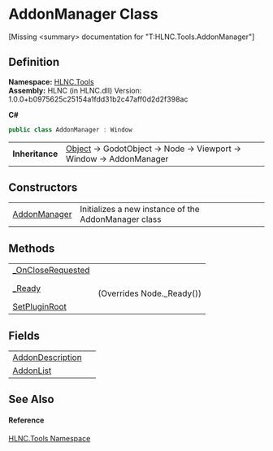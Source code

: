 # AddonManager Class


\[Missing &lt;summary&gt; documentation for "T:HLNC.Tools.AddonManager"\]



## Definition
**Namespace:** <a href="N_HLNC_Tools">HLNC.Tools</a>  
**Assembly:** HLNC (in HLNC.dll) Version: 1.0.0+b0975625c25154a1fdd31b2c47aff0d2d2f398ac

**C#**
``` C#
public class AddonManager : Window
```

<table><tr><td><strong>Inheritance</strong></td><td><a href="https://learn.microsoft.com/dotnet/api/system.object" target="_blank" rel="noopener noreferrer">Object</a>  →  GodotObject  →  Node  →  Viewport  →  Window  →  AddonManager</td></tr>
</table>



## Constructors
<table>
<tr>
<td><a href="M_HLNC_Tools_AddonManager__ctor">AddonManager</a></td>
<td>Initializes a new instance of the AddonManager class</td></tr>
</table>

## Methods
<table>
<tr>
<td><a href="M_HLNC_Tools_AddonManager__OnCloseRequested">_OnCloseRequested</a></td>
<td> </td></tr>
<tr>
<td><a href="M_HLNC_Tools_AddonManager__Ready">_Ready</a></td>
<td><br />(Overrides Node._Ready())</td></tr>
<tr>
<td><a href="M_HLNC_Tools_AddonManager_SetPluginRoot">SetPluginRoot</a></td>
<td> </td></tr>
</table>

## Fields
<table>
<tr>
<td><a href="F_HLNC_Tools_AddonManager_AddonDescription">AddonDescription</a></td>
<td> </td></tr>
<tr>
<td><a href="F_HLNC_Tools_AddonManager_AddonList">AddonList</a></td>
<td> </td></tr>
</table>

## See Also


#### Reference
<a href="N_HLNC_Tools">HLNC.Tools Namespace</a>  
